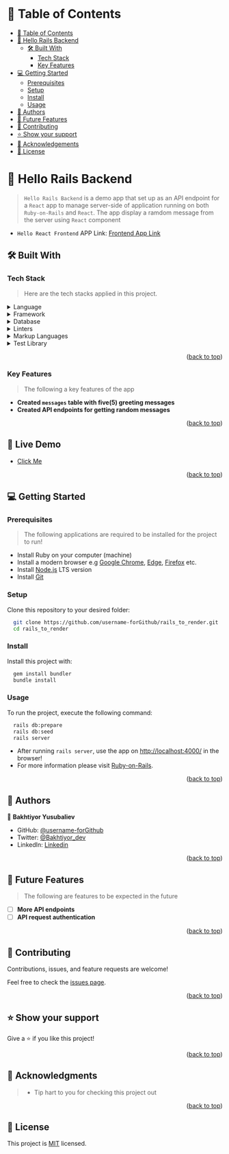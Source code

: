 # 📗 Table of Contents <a name="readme-top"></a>

- [📗 Table of Contents](#table-of-contents)
- [📖 Hello Rails Backend](#about-project)
  - [🛠 Built With ](#built-with)
    - [Tech Stack ](#tech-stack)
    - [Key Features ](#key-features)
- [💻 Getting Started ](#getting-started)
  - [Prerequisites](#prerequisites)
  - [Setup](#setup)
  - [Install](#install)
  - [Usage](#usage)
- [👥 Authors ](#authors)
- [🔭 Future Features](#future-features)
- [🤝 Contributing ](#contributing)
- [⭐️ Show your support ](#️show-your-support)
- [🙏 Acknowledgements](#acknowledgements)
- [📝 License ](#license)

# 📖 Hello Rails Backend <a name="about-project"></a>

> `Hello Rails Backend` is a demo app that set up as an API endpoint for a `React`
> app to manage server-side of application running on both `Ruby-on-Rails` and `React`.
> The app display a ramdom message from the server using `React` component

- `Hello React Frontend` APP Link: [Frontend App Link](https://github.com/username-forGithub/react_to_netlify)

## 🛠 Built With <a name="built-with"></a>

### Tech Stack <a name="tech-stack"></a>

> Here are the tech stacks applied in this project.

<details>
  <summary>Language</summary>
  <ul>
    <li><a href="https://www.ruby-lang.org/en/">Ruby</a></li>
    <li><a href="https://www.javascript.com/">JavaScript</a></li>
  </ul>
</details>

<details>
  <summary>Framework</summary>
  <ul>
    <li><a href="https://rubyonrails.org/">Ruby on Rails</a></li>
    <li><a href="https://reactjs.org/">Reactjs</a></li>
  </ul>
</details>

<details>
<summary>Database</summary>
  <ul>
    <li><a href="https://www.postgresql.org/">PostgreSQL</a></li>
  </ul>
</details>

<details>
  <summary>Linters</summary>
  <ul>
    <li><a href="https://rubocop.org/">Rubocop</a></li>
    <li><a href="https://stylelint.io/">Stylelint</a></li>
  </ul>
</details>

<details>
  <summary>Markup Languages</summary>
  <ul>
    <li><a href="https://html.spec.whatwg.org/multipage/">HTML5</a></li>
    <li><a href="https://www.w3.org/TR/CSS/#css">CSS3</a></li>
  </ul>
</details>

<details>
  <summary>Test Library</summary>
  <ul>
    <li><a href="https://rspec.info/">RSpec</a></li>
  </ul>
</details>

<p align="right">(<a href="#readme-top">back to top</a>)</p>

### Key Features <a name="key-features"></a>

> The following a key features of the app

- **Created `messages` table with five(5) greeting messages**
- **Created API endpoints for getting random messages**

<p align="right">(<a href="#readme-top">back to top</a>)</p>

<!-- LIVE DEMO -->

## 🚀 Live Demo <a name="live-demo"></a>

- [Click Me](https://react-front-api.netlify.app/) 

<p align = "right">(<a href="#readme-top">back to top</a>)</p>

<!-- GETTING STARTED -->

## 💻 Getting Started <a name="getting-started"></a>

### Prerequisites

> The following applications are required to be installed for the project to run!

- Install Ruby on your computer (machine)
- Install a modern browser e.g [Google Chrome](https://www.google.com/chrome/), [Edge](https://www.microsoft.com/en-us/edge?r=1), [Firefox](https://www.mozilla.org/en-US/exp/firefox/new/) etc.
- Install [Node.js](https://nodejs.org/en/download/) LTS version
- Install [Git](https://git-scm.com/downloads)

### Setup

Clone this repository to your desired folder:

```sh
  git clone https://github.com/username-forGithub/rails_to_render.git
  cd rails_to_render
```

### Install

Install this project with:

```sh
  gem install bundler
  bundle install
```

### Usage

To run the project, execute the following command:

```sh
  rails db:prepare
  rails db:seed
  rails server
```

- After running `rails server`, use the app on [http://localhost:4000/](http://localhost:4000/) in the browser!
- For more information please visit [Ruby-on-Rails](https://rubyonrails.org/).

<p align="right">(<a href="#readme-top">back to top</a>)</p>

## 👥 Authors <a name="authors"></a>

👤 **Bakhtiyor Yusubaliev**

- GitHub: [@username-forGithub](https://github.com/username-forGithub)
- Twitter: [@Bakhtiyor_dev](https://twitter.com/Bakhtiyor_dev)
- LinkedIn: [Linkedin](https://www.linkedin.com/in/baxtiyor-yusubaliev/)
<p align="right">(<a href="#readme-top">back to top</a>)</p>

## 🔭 Future Features <a name="future-features"></a>

> The following are features to be expected in the future

- [ ] **More API endpoints**
- [ ] **API request authentication**

<p align = "right">(<a href="#readme-top">back to top</a>)</p>

## 🤝 Contributing <a name="contributing"></a>

Contributions, issues, and feature requests are welcome!

Feel free to check the [issues page](../../issues/).

<p align="right">(<a href="#readme-top">back to top</a>)</p>

## ⭐️ Show your support <a name="support"></a>

Give a ⭐️ if you like this project!

<p align="right">(<a href="#readme-top">back to top</a>)</p>

## 🙏 Acknowledgments <a name="acknowledgements"></a>

> - Tip hart to you for checking this project out

<p align="right">(<a href="#readme-top">back to top</a>)</p>

## 📝 License <a name="license"></a>

This project is [MIT](./MIT.md) licensed.

